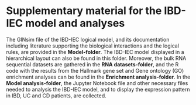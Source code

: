 # Supplementary material for the IBD-IEC model and analyses

The GINsim file of the IBD-IEC logical model, and its documentation including literature supporting the biological interactions and the logical rules, are provided in the **Model-folder**. The IBD-IEC model displayed in a hierarchical layout can also be found in this folder. Moreover, the bulk RNA sequential datasets are gathered in the **RNA datasets-folder**, and the R code with the results from the Hallmark gene set and Gene ontology (GO) enrichment analyses can be found in the **Enrichment analysis-folder**. In the **Model analysis-folder**, the Jupyter Notebook file and other necessary files needed to analysis the IBD-IEC model, and to display the expression pattern in IBD, UC and CD patients, are collected.
